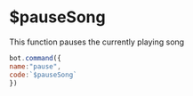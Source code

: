 # $pauseSong

This function pauses the currently playing song

```javascript
bot.command({
name:"pause",
code:`$pauseSong`
})
```

